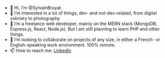 - 👋 Hi, I’m @SylvainBruyat
- 👀 I’m interested in a lot of things, dev- and not-dev-related, from digital sobriety to photography
- 🌱 I’m a freelance web developer, mainly on the MERN stack (MongoDB, Express.js, React, Node.js). But I am still planning to learn PHP and other things.
- 💞️ I’m looking to collaborate on projects of any size, in either a French- or English-speaking work environment. 100% remote.
- 📫 How to reach me: [LinkedIn](https://www.linkedin.com/in/sylvain-bruyat/)

<!---
SylvainBruyat/SylvainBruyat is a ✨ special ✨ repository because its `README.md` (this file) appears on your GitHub profile.
You can click the Preview link to take a look at your changes.
--->
